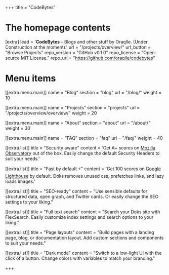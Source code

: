 +++
title = "CodeBytes"


# The homepage contents
[extra]
lead = '<b>CodeBytes</b> - Blogs and other stuff by Oraqlle. (Under Construction at the moment).'
url = "/projects/overview/"
url_button = "Browse Projects"
repo_version = "GitHub v0.1.0"
repo_license = "Open-source MIT License."
repo_url = "https://github.com/oraqlle/codebytes"

# Menu items

[[extra.menu.main]]
name = "Blog"
section = "blog"
url = "/blog/"
weight = 10

[[extra.menu.main]]
name = "Projects"
section = "projects"
url = "/projects/overview/overview/"
weight = 20

[[extra.menu.main]]
name = "About"
section = "about"
url = "/about/"
weight = 30

[[extra.menu.main]]
name = "FAQ"
section = "faq"
url = "/faq/"
weight = 40

[[extra.list]]
title = "Security aware"
content = 'Get A+ scores on <a href="https://observatory.mozilla.org/analyze/adidoks.org">Mozilla Observatory</a> out of the box. Easily change the default Security Headers to suit your needs.'

[[extra.list]]
title = "Fast by default ⚡️"
content = 'Get 100 scores on <a href="https://googlechrome.github.io/lighthouse/viewer/?gist=7731347bb8ce999eff7428a8e763b637">Google Lighthouse</a> by default. Doks removes unused css, prefetches links, and lazy loads images.'

[[extra.list]]
title = "SEO-ready"
content = "Use sensible defaults for structured data, open graph, and Twitter cards. Or easily change the SEO settings to your liking."

[[extra.list]]
title = "Full text search"
content = "Search your Doks site with FlexSearch. Easily customize index settings and search options to your liking."

[[extra.list]]
title = "Page layouts"
content = "Build pages with a landing page, blog, or documentation layout. Add custom sections and components to suit your needs."

[[extra.list]]
title = "Dark mode"
content = "Switch to a low-light UI with the click of a button. Change colors with variables to match your branding."

+++
